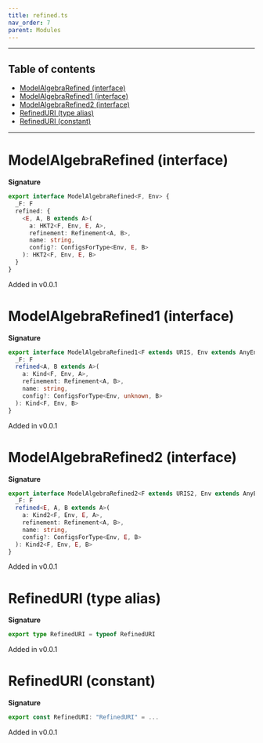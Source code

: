 ```yaml
---
title: refined.ts
nav_order: 7
parent: Modules
---
```


---

<h2 class="text-delta">Table of contents</h2>

- [ModelAlgebraRefined (interface)](#modelalgebrarefined-interface)
- [ModelAlgebraRefined1 (interface)](#modelalgebrarefined1-interface)
- [ModelAlgebraRefined2 (interface)](#modelalgebrarefined2-interface)
- [RefinedURI (type alias)](#refineduri-type-alias)
- [RefinedURI (constant)](#refineduri-constant)

---

# ModelAlgebraRefined (interface)

**Signature**

```ts
export interface ModelAlgebraRefined<F, Env> {
  _F: F
  refined: {
    <E, A, B extends A>(
      a: HKT2<F, Env, E, A>,
      refinement: Refinement<A, B>,
      name: string,
      config?: ConfigsForType<Env, E, B>
    ): HKT2<F, Env, E, B>
  }
}
```

Added in v0.0.1

# ModelAlgebraRefined1 (interface)

**Signature**

```ts
export interface ModelAlgebraRefined1<F extends URIS, Env extends AnyEnv> {
  _F: F
  refined<A, B extends A>(
    a: Kind<F, Env, A>,
    refinement: Refinement<A, B>,
    name: string,
    config?: ConfigsForType<Env, unknown, B>
  ): Kind<F, Env, B>
}
```

Added in v0.0.1

# ModelAlgebraRefined2 (interface)

**Signature**

```ts
export interface ModelAlgebraRefined2<F extends URIS2, Env extends AnyEnv> {
  _F: F
  refined<E, A, B extends A>(
    a: Kind2<F, Env, E, A>,
    refinement: Refinement<A, B>,
    name: string,
    config?: ConfigsForType<Env, E, B>
  ): Kind2<F, Env, E, B>
}
```

Added in v0.0.1

# RefinedURI (type alias)

**Signature**

```ts
export type RefinedURI = typeof RefinedURI
```

Added in v0.0.1

# RefinedURI (constant)

**Signature**

```ts
export const RefinedURI: "RefinedURI" = ...
```

Added in v0.0.1
